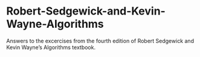 # Robert-Sedgewick-and-Kevin-Wayne-Algorithms
Answers to the excercises from the fourth edition of Robert Sedgewick and Kevin Wayne’s Algorithms textbook.
